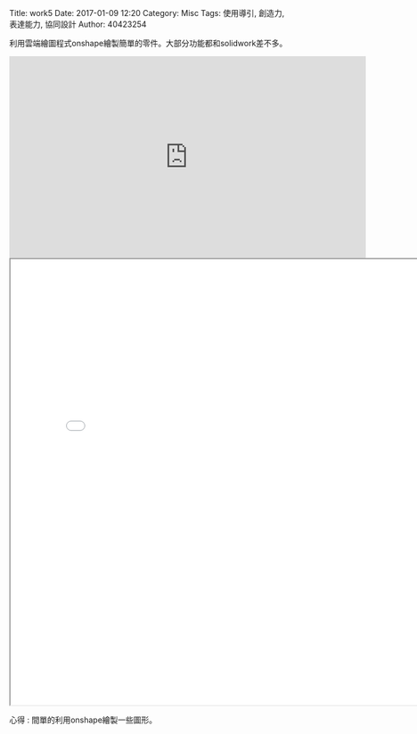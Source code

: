 Title: work5
Date: 2017-01-09 12:20
Category: Misc
Tags: 使用導引, 創造力, 表達能力, 協同設計
Author: 40423254


利用雲端繪圖程式onshape繪製簡單的零件。大部分功能都和solidwork差不多。

<iframe src="https://player.vimeo.com/video/198680605" width="640" height="362" frameborder="0" webkitallowfullscreen mozallowfullscreen allowfullscreen></iframe>


<iframe src="./../data/image5/work5-onshape.jpg" width="800"  height="800"/></iframe>


心得 : 間單的利用onshape繪製一些圖形。